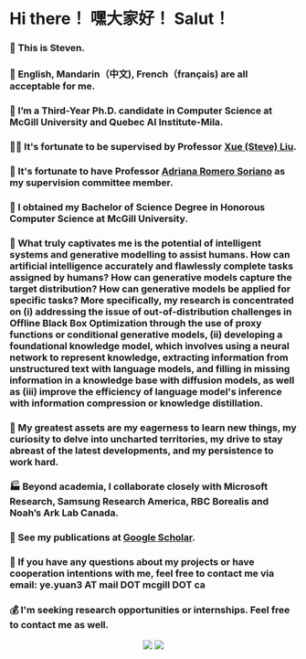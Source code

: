 # Hi there！ 嘿大家好！ Salut！
### 👋 This is Steven.
### 💬 English, Mandarin（中文), French（français) are all acceptable for me.
### 🔭 I’m a Third-Year Ph.D. candidate in Computer Science at McGill University and Quebec AI Institute-Mila. 
### 🧑‍🏫 It's fortunate to be supervised by Professor [Xue (Steve) Liu](https://cs.mcgill.ca/~xueliu/site/intro.html).
### 📅 It's fortunate to have Professor [Adriana Romero Soriano](https://sites.google.com/site/adriromsor/home) as my supervision committee member.
### 🔭 I obtained my Bachelor of Science Degree in Honorous Computer Science at McGill University. 


### 🧐 What truly captivates me is the potential of intelligent systems and generative modelling to assist humans. How can artificial intelligence accurately and flawlessly complete tasks assigned by humans? How can generative models capture the target distribution? How can generative models be applied for specific tasks? More specifically, my research is concentrated on (i) addressing the issue of out-of-distribution challenges in Offline Black Box Optimization through the use of proxy functions or conditional generative models, (ii) developing a foundational knowledge model, which involves using a neural network to represent knowledge, extracting information from unstructured text with language models, and filling in missing information in a knowledge base with diffusion models, as well as (iii) improve the efficiency of language model's inference with information compression or knowledge distillation.
### 💪 My greatest assets are my eagerness to learn new things, my curiosity to delve into uncharted territories, my drive to stay abreast of the latest developments, and my persistence to work hard.
### 🏭 Beyond academia, I collaborate closely with Microsoft Research, Samsung Research America, RBC Borealis and Noah’s Ark Lab Canada.
### 📑 See my publications at [Google Scholar](https://scholar.google.ca/citations?view_op=list_works&hl=en&user=lemEc74AAAAJ&gmla=AP6z3OYNDbOsbW4-8ApnAN9ybuGn7vNyNW-SYXwvJheUANvwhgW_OFqNOhcTZqyWMyYt9i_kvMG1bbLw3a-y9M2-JoA9rl2o7OtTIDRvRa_29xg).



### 📧 If you have any questions about my projects or have cooperation intentions with me, feel free to contact me via email: ye.yuan3 AT mail DOT mcgill DOT ca
### 💰 I'm seeking research opportunities or internships. Feel free to contact me as well.

<p align = "center">
  <img src = "https://github-readme-stats.vercel.app/api?username=StevenYuan666&hide_rank=false&line_height=20&count_private=true&theme=swift&show_icons=true">
  <img src = "https://github-readme-stats.vercel.app/api/top-langs/?username=StevenYuan666&layout=compact&theme=swift">
</p>
